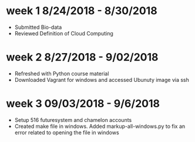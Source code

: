week 1 8/24/2018 - 8/30/2018
============================

* Submitted Bio-data
* Reviewed Definition of Cloud Computing

week 2 8/27/2018 - 9/02/2018
============================

* Refreshed with Python course material
* Downloaded Vagrant for windows and accessed Ubunuty image via ssh

week 3 09/03/2018 - 9/6/2018
===========================

* Setup 516 futuresystem and chamelon accounts
* Created make file in windows. Added markup-all-windows.py to fix an error related to opening the file in windows
